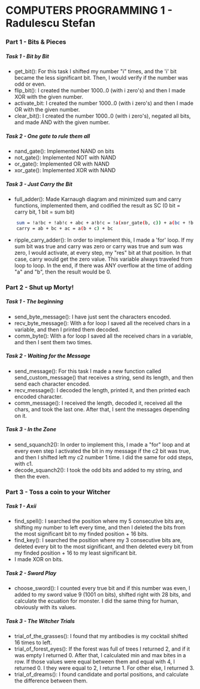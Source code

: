 # COMPUTERS PROGRAMMING 1 - Radulescu Stefan
### Part 1 - Bits & Pieces

##### Task 1 - Bit by Bit
* get_bit(): For this task I shifted my number "i" times, and the 'i' bit became the less significant bit. Then, I would verify if the number was odd or even.
* flip_bit(): I created the number 1000..0 (with i zero's) and then I made XOR with the given number.
* activate_bit: I created the number 1000..0 (with i zero's) and then I made OR with the given number.
* clear_bit(): I created the number 1000..0 (with i zero's), negated all bits, and made AND with the given number.

##### Task 2 - One gate to rule them all
* nand_gate(): Implemented NAND on bits
* not_gate(): Implemented NOT with NAND
* or_gate(): Implemented OR with NAND
* xor_gate(): Implemented XOR with NAND

##### Task 3 - Just Carry the Bit
* full_adder(): Made Karnaugh diagram and minimized sum and carry functions, implemented them, and codified the result as SC (0 bit = carry bit, 1 bit = sum bit)
```sh
    sum = !a!bc + !ab!c + abc + a!b!c = !a(xor_gate(b, c)) + a(bc + !b!c)
    carry = ab + bc + ac = a(b + c) + bc
```
* ripple_carry_adder(): In order to implement this, I made a 'for' loop. If my sum bit was true and carry was zero or carry was true and sum was zero, I would activate, at every step, my "res" bit at that position. In that case, carry would get the zero value. This variable always traveled from loop to loop. In the end, if there was ANY overflow at the time of adding "a" and "b", then the result would be 0.


### Part 2 - Shut up Morty!

##### Task 1 - The beginning
* send_byte_message(): I  have just sent the characters encoded.
* recv_byte_message(): With a for loop I saved all the received chars in a variable, and then I printed them decoded.
* comm_byte(): With a for loop I saved all the received chars in a variable, and then I sent them two times.

##### Task 2 - Waiting for the Message
* send_message(): For this task I made a new function called send_custom_message() that receives a string, send its length, and then send each character encoded.
* recv_message(): I decoded the length, printed it, and then printed each encoded character.
* comm_message(): I received the length, decoded it, received all the chars, and took the last one. After that, I sent the messages depending on it.

##### Task 3 - In the Zone
* send_squanch2(): In order to implement this, I made a "for" loop and at every even step I activated the bit in my message if the c2 bit was true, and then I shifted left my c2 number 1 time. I did the same for odd steps, with c1.
* decode_squanch2(): I took the odd bits and added to my string, and then the even.

### Part 3 - Toss a coin to your Witcher

##### Task 1 - Axii
* find_spell(): I searched the position where my 5 consecutive bits are, shifting my number to left every time, and then I deleted the bits from the most significant bit to my finded position + 16 bits.
* find_key(): I searched the position where my 3 consecutive bits are, deleted every bit to the most significant, and then deleted every bit from my finded position + 16 to my least significant bit.
* I made XOR on bits.
##### Task 2 - Sword Play
* choose_sword(): I counted every true bit and if this number was even, I added to my sword value 9 (1001 on bits), shifted right with 28 bits, and calculate the ecuation for monster. I did the same thing for human, obviously with its values.
##### Task 3 - The Witcher Trials
* trial_of_the_grasses(): I found that my antibodies is my cocktail shifted 16 times to left.
* trial_of_forest_eyes(): If the forest was full of trees I returned 2, and if it was empty I returned 0. After that, I calculated min and max bites in a row. If those values were equal between them and equal with 4, I returned 0. I they were equal to 2, I returne 1. For other else, I returned 3.
* trial_of_dreams(): I found candidate and portal positions, and calculate the difference between them.
